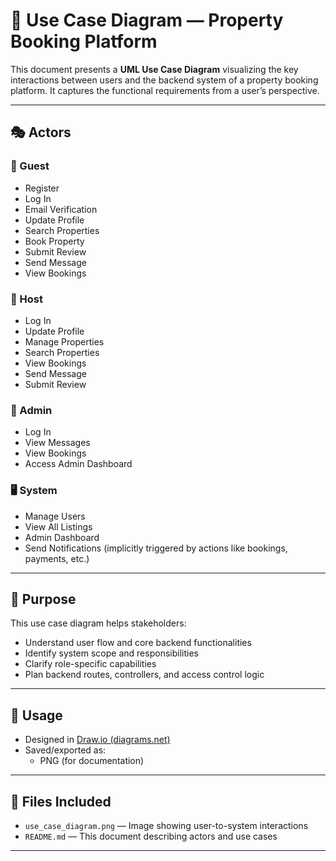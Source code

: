 # 📌 Use Case Diagram — Property Booking Platform

This document presents a **UML Use Case Diagram** visualizing the key interactions between users and the backend system of a property booking platform. It captures the functional requirements from a user’s perspective.

---

## 🎭 Actors

### 👤 Guest
- Register
- Log In
- Email Verification
- Update Profile
- Search Properties
- Book Property
- Submit Review
- Send Message
- View Bookings

### 👤 Host
- Log In
- Update Profile
- Manage Properties
- Search Properties
- View Bookings
- Send Message
- Submit Review

### 👤 Admin
- Log In
- View Messages
- View Bookings
- Access Admin Dashboard

### 🖥️ System
- Manage Users
- View All Listings
- Admin Dashboard
- Send Notifications (implicitly triggered by actions like bookings, payments, etc.)

---

## 🎯 Purpose

This use case diagram helps stakeholders:
- Understand user flow and core backend functionalities
- Identify system scope and responsibilities
- Clarify role-specific capabilities
- Plan backend routes, controllers, and access control logic

---

## 🧾 Usage

- Designed in [Draw.io (diagrams.net)](https://draw.io)
- Saved/exported as:
  - PNG (for documentation)

---

## 📂 Files Included
- `use_case_diagram.png` — Image showing user-to-system interactions
- `README.md` — This document describing actors and use cases

---
